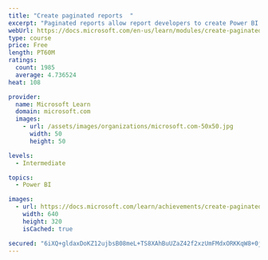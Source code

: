```yaml
---
title: "Create paginated reports  "
excerpt: "Paginated reports allow report developers to create Power BI artifacts that have tightly controlled rendering requirements. Paginated reports are ideal for creating sales invoices, receipts, purchase orders, and tabular data. This module will teach you how to create reports, add parameters, and work with tables and charts in paginated reports."
webUrl: https://docs.microsoft.com/en-us/learn/modules/create-paginated-reports-power-bi/
type: course
price: Free
length: PT60M
ratings:
  count: 1985
  average: 4.736524
heat: 108

provider:
  name: Microsoft Learn
  domain: microsoft.com
  images:
    - url: /assets/images/organizations/microsoft.com-50x50.jpg
      width: 50
      height: 50

levels:
  - Intermediate

topics:
  - Power BI

images:
  - url: https://docs.microsoft.com/learn/achievements/create-paginated-reports-power-bi-social.png
    width: 640
    height: 320
    isCached: true

secured: "6iXQ+gldaxDoKZ12ujbsB08meL+TS8XAhBuUZaZ42f2xzUmFMdxORKKqW8+0j2QB/KQvYTWa5nR5Q/YtrFGLfzn/KgQLNmWJ2J4I5ApnHsyQ0Qnf/2I11BXpncev0O22+ZNlJWTzwjO0BdhYJArWKr4v4/0zgjvwlOvWdZOGV4KekMdGADtBQWf4tTF//yykKBeZfTMK1qVne43uxo1NDUhpfnkHbL1fn4Rg2EJuTU/Pvsne8p7nIYyjplSYKXFEtSAAQUXcl+J+w+wqBcIYU8utZSdUs9rpAqyZXfRoIn4v8TwaV7N66eTmHwJF43xPOgTRPzHV9HnHjD/1HczdSHUkuy7XqAs6N9MdcG2RoUyUFqkMoQXwFZhs5EnekZJa6AVyEY+PPuBU2IEvXTi94z3vXCfPy/yWkbKs0nZTm08=;juPtGD0yszlLzEaC//OT1A=="
---
```



